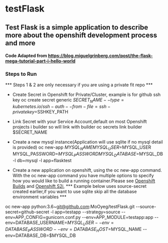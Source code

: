 # testFlask

## Test Flask is a simple application to describe more about the openshift development process and more
#### Code Adapted from https://blog.miguelgrinberg.com/post/the-flask-mega-tutorial-part-i-hello-world
 
### Steps to Run

*** Steps 1 & 2 are only necessary if you are using a private fit repo ***

- Create Secret in Openshift for Private/Cluster, example is for github ssh key
oc create secret generic $SECRET_NAME --type=kubernetes.io/ssh-auth --from-file=ssh-privatekey=$SSHKEY_PATH

- Link Secret with your Service Account,default on most Openshift projects i builder so will link with builder
oc secrets link builder $SECRET_NAME

- Create a new mysql instance(Application will use sqlite if no mysql detail is provided)
oc new-app $MYSQL_NAME MYSQL_USER=$MYSQL_USER MYSQL_PASSWORD=$MYSQL_PASSWORD MYSQL_DATABASE=$MYSQL_DB -l db=mysql -l app=flasktest

- Create a new application on openshift, using the oc new-app command. With the oc new-app command you have multiple options to specify how you would like to build a running container.Please see [Openshift Builds](https://docs.openshift.com/container-platform/4.3/builds/understanding-image-builds.html) and [Openshift S2i](https://docs.openshift.com/enterprise/3.2/using_images/s2i_images/python.html), *** Example below uses source-secret created earlier,if you want to use sqlite skip all the database environment variables ***

oc new-app python:3.6~git@github.com:MoOyeg/testFlask.git --source-secret=github-secret -l app=testapp --strategy=source  --env=APP_CONFIG=gunicorn.conf.py --env=APP_MODULE=testapp:app --env=DATABASE_USERNAME=$MYSQL_USER --env=DATABASE_PASSWORD --env=DATABASE_HOST=$MYSQL_NAME --env=DATABASE_DB=$MYSQL_DB


